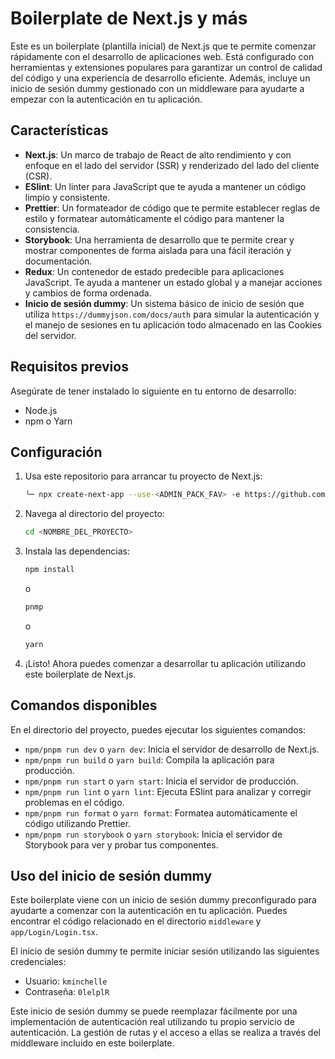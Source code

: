 # Boilerplate de Next.js y más

Este es un boilerplate (plantilla inicial) de Next.js que te permite comenzar rápidamente con el desarrollo de aplicaciones web. Está configurado con herramientas y extensiones populares para garantizar un control de calidad del código y una experiencia de desarrollo eficiente. Además, incluye un inicio de sesión dummy gestionado con un middleware para ayudarte a empezar con la autenticación en tu aplicación.

## Características

- **Next.js**: Un marco de trabajo de React de alto rendimiento y con enfoque en el lado del servidor (SSR) y renderizado del lado del cliente (CSR).
- **ESlint**: Un linter para JavaScript que te ayuda a mantener un código limpio y consistente.
- **Prettier**: Un formateador de código que te permite establecer reglas de estilo y formatear automáticamente el código para mantener la consistencia.
- **Storybook**: Una herramienta de desarrollo que te permite crear y mostrar componentes de forma aislada para una fácil iteración y documentación.
- **Redux**: Un contenedor de estado predecible para aplicaciones JavaScript. Te ayuda a mantener un estado global y a manejar acciones y cambios de forma ordenada.
- **Inicio de sesión dummy**: Un sistema básico de inicio de sesión que utiliza `https://dummyjson.com/docs/auth` para simular la autenticación y el manejo de sesiones en tu aplicación todo almacenado en las Cookies del servidor.

## Requisitos previos

Asegúrate de tener instalado lo siguiente en tu entorno de desarrollo:

- Node.js
- npm o Yarn

## Configuración

1. Usa este repositorio para arrancar tu proyecto de Next.js:

   ```bash
   ╰─ npx create-next-app --use-<ADMIN_PACK_FAV> -e https://github.com/adbeje/nextjs13-boilerplate.git
   ```

2. Navega al directorio del proyecto:

   ```bash
   cd <NOMBRE_DEL_PROYECTO>
   ```

3. Instala las dependencias:

   ```bash
   npm install
   ```
    o

   ```bash
   pnmp
   ```
   
   o

   ```bash
   yarn
   ```


4. ¡Listo! Ahora puedes comenzar a desarrollar tu aplicación utilizando este boilerplate de Next.js.

## Comandos disponibles

En el directorio del proyecto, puedes ejecutar los siguientes comandos:

- `npm/pnpm run dev` o `yarn dev`: Inicia el servidor de desarrollo de Next.js.
- `npm/pnpm run build` o `yarn build`: Compila la aplicación para producción.
- `npm/pnpm run start` o `yarn start`: Inicia el servidor de producción.
- `npm/pnpm run lint` o `yarn lint`: Ejecuta ESlint para analizar y corregir problemas en el código.
- `npm/pnpm run format` o `yarn format`: Formatea automáticamente el código utilizando Prettier.
- `npm/pnpm run storybook` o `yarn storybook`: Inicia el servidor de Storybook para ver y probar tus componentes.

## Uso del inicio de sesión dummy

Este boilerplate viene con un inicio de sesión dummy preconfigurado para ayudarte a comenzar con la autenticación en tu aplicación. Puedes encontrar el código relacionado en el directorio `middleware` y `app/Login/Login.tsx`.

El inicio de sesión dummy te permite iniciar sesión utilizando las siguientes credenciales:

- Usuario: `kminchelle`
- Contraseña: `0lelplR`

Este inicio de sesión dummy se puede reemplazar fácilmente por una implementación de autenticación real utilizando tu propio servicio de autenticación. La gestión de rutas y el acceso a ellas se realiza a través del middleware incluido en este boilerplate.
